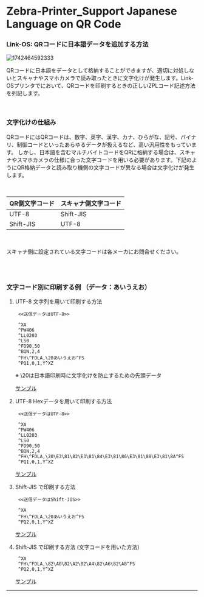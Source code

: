 # Zebra-Printer_Support Japanese Language on QR Code

### Link-OS: QRコードに日本語データを追加する方法


![1742464592333](https://blogger.googleusercontent.com/img/b/R29vZ2xl/AVvXsEiy_mFz7jmhDD_q5s9RX1t9lmBZ4q1sOTN1LZWU_Aa5a2dba3XYj-g80_B_-PzOM_BPwhJhuSrwm6dCLoB6i2kFcPExxutuR5IoUWgR7lRQK5Z9XzpEvjT-Ih9obdAnVCRF2Zg4exV2w4w/s400/computer_mojibake.png)

QRコードに日本語をデータとして格納することができますが、適切に対処しないとスキャナやスマホカメラで読み取ったときに文字化けが発生します。Link-OSプリンタでにおいて、QRコードを印刷するときの正しいZPLコード記述方法を列記します。

</br>

### 文字化けの仕組み

QRコードにはQRコードは、数字、英字、漢字、カナ、ひらがな、記号、バイナリ、制御コードといったあらゆるデータが扱えるなど、高い汎用性をもっています。
しかし、日本語を含むマルチバイトコードをQRに格納する場合は、スキャナやスマホカメラの仕様に合った文字コードを用いる必要があります。下記のようにQR格納データと読み取り機側の文字コードが異なる場合は文字化けが発生します。

</br>

|QR側文字コード|スキャナ側文字コード|
|-|-|
|UTF-8| Shift-JIS |
|Shift-JIS  | UTF-8|

</br>

スキャナ側に設定されている文字コードは各メーカにお問合せください。

</br>
</br>


### 文字コード別に印刷する例 （データ：あいうえお）

1. UTF-8 文字列を用いて印刷する方法

        <<送信データはUTF-8>>  

        ^XA
        ^PW406
        ^LL0203
        ^LS0
        ^FO90,50
        ^BQN,2,4
        ^FH\^FDLA,\20あいうえお^FS
        ^PQ1,0,1,Y^XZ

    ※ \20は日本語印刷時に文字化けを防止するための先頭データ
    
    [サンプル](./あいうえお%20-%20UTF8-文字.prn)

    

1. UTF-8 Hexデータを用いて印刷する方法

        <<送信データはUTF-8>>  

        ^XA
        ^PW406
        ^LL0203
        ^LS0
        ^FO90,50
        ^BQN,2,4
        ^FH\^FDLA,\20\E3\81\82\E3\81\84\E3\81\86\E3\81\88\E3\81\8A^FS
        ^PQ1,0,1,Y^XZ


    [サンプル](./あいうえお%20-%20UTF8-Hex.prn)



1. Shift-JIS で印刷する方法

        <<送信データはShift-JIS>>  
        
        ^XA
        ^FH\^FDLA,\20あいうえお^FS
        ^PQ2,0,1,Y^XZ

    [サンプル](./あいうえお%20-%20SJIS-文字.prn)

1. Shift-JIS で印刷する方法 (文字コードを用いた方法）

        ^XA
        ^FH\^FDLA,\82\A0\82\A2\82\A4\82\A6\82\A8^FS
        ^PQ2,0,1,Y^XZ

    [サンプル](./あいうえお%20-%20SJIS-Hex.prn)

---